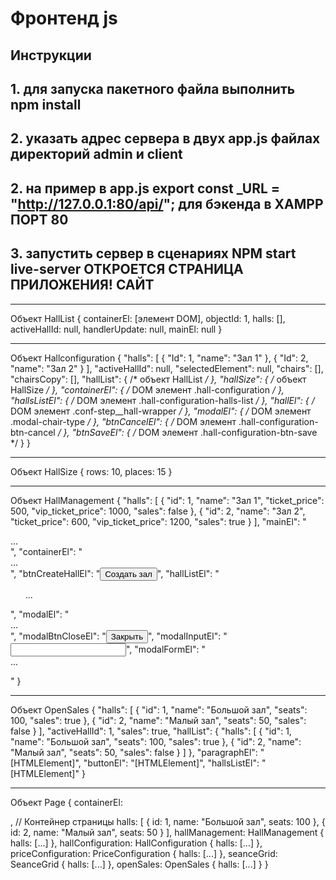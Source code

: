 # Фронтенд js  

## Инструкции

## 1. для запуска пакетного файла выполнить npm install

## 2. указать адрес сервера в двух app.js файлах директорий admin и client

## 2. на пример в app.js  export const _URL = "<http://127.0.0.1:80/api/>"; для бэкенда в XAMPP ПОРТ 80

## 3. запустить сервер в сценариях NPM start live-server ОТКРОЕТСЯ СТРАНИЦА ПРИЛОЖЕНИЯ! САЙТ

* * *
Объект HallList {
  containerEl: [элемент DOM],
  objectId: 1,
  halls: [],
  activeHallId: null,
  handlerUpdate: null,
  mainEl: null
}

* * *
Объект Hallconfiguration {
  "halls": [
    { "Id": 1, "name": "Зал 1" },
    { "Id": 2, "name": "Зал 2" }
  ],
  "activeHallId": null,
  "selectedElement": null,
  "chairs": [],
  "chairsCopy": [],
  "hallList": { /* объект HallList */ },
  "hallSize": { /* объект HallSize */ },
  "containerEl": { /* DOM элемент .hall-configuration */ },
  "hallsListEl": { /* DOM элемент .hall-configuration-halls-list */ },
  "hallEl": { /* DOM элемент .conf-step__hall-wrapper */ },
  "modalEl": { /* DOM элемент .modal-chair-type */ },
  "btnCancelEl": { /* DOM элемент .hall-configuration-btn-cancel */ },
  "btnSaveEl": { /* DOM элемент .hall-configuration-btn-save */ }
}

* * *
Объект HallSize {
  rows: 10,
  places: 15
}

* * *
Объект HallManagement {
  "halls": [
    {
      "id": 1,
      "name": "Зал 1",
      "ticket_price": 500,
      "vip_ticket_price": 1000,
      "sales": false
    },
    {
      "id": 2,
      "name": "Зал 2",
      "ticket_price": 600,
      "vip_ticket_price": 1200,
      "sales": true
    }
  ],
  "mainEl": "<div class='main'>...</div>",
  "containerEl": "<div class='hall-management'>...</div>",
  "btnCreateHallEl": "<button class='create-hall'>Создать зал</button>",
  "hallListEl": "<ul class='hall-list'>...</ul>",
  "modalEl": "<div class='modal-create-hall'>...</div>",
  "modalBtnCloseEl": "<button class='modal-create-hall__btn-close'>Закрыть</button>",
  "modalInputEl": "<input class='modal-create-hall__input' type='text'>",
  "modalFormEl": "<form class='modal-create-hall__form'>...</form>"
}

* * *
Объект OpenSales {
  "halls": [
    {
      "id": 1,
      "name": "Большой зал",
      "seats": 100,
      "sales": true
    },
    {
      "id": 2,
      "name": "Малый зал",
      "seats": 50,
      "sales": false
    }
  ],
  "activeHallId": 1,
  "sales": true,
  "hallList": {
    "halls": [
      {
        "id": 1,
        "name": "Большой зал",
        "seats": 100,
        "sales": true
      },
      {
        "id": 2,
        "name": "Малый зал",
        "seats": 50,
        "sales": false
      }
    ]
  },
  "paragraphEl": "[HTMLElement]",
  "buttonEl": "[HTMLElement]",
  "hallsListEl": "[HTMLElement]"
}

* * *
Объект Page {
  containerEl: <div id="app"></div>, // Контейнер страницы
  halls: [
    { id: 1, name: "Большой зал", seats: 100 },
    { id: 2, name: "Малый зал", seats: 50 }
  ],
  hallManagement: HallManagement { halls: [...] },
  hallConfiguration: HallConfiguration { halls: [...] },
  priceConfiguration: PriceConfiguration { halls: [...] },
  seanceGrid: SeanceGrid { halls: [...] },
  openSales: OpenSales { halls: [...] }
}
